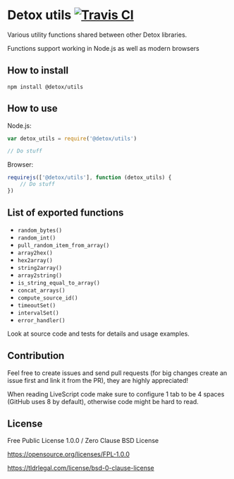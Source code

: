 # Detox utils [![Travis CI](https://img.shields.io/travis/Detox/utils/master.svg?label=Travis%20CI)](https://travis-ci.org/Detox/utils)
Various utility functions shared between other Detox libraries.

Functions support working in Node.js as well as modern browsers

## How to install
```
npm install @detox/utils
```

## How to use
Node.js:
```javascript
var detox_utils = require('@detox/utils')

// Do stuff
```
Browser:
```javascript
requirejs(['@detox/utils'], function (detox_utils) {
    // Do stuff
})
```

## List of exported functions
* `random_bytes()`
* `random_int()`
* `pull_random_item_from_array()`
* `array2hex()`
* `hex2array()`
* `string2array()`
* `array2string()`
* `is_string_equal_to_array()`
* `concat_arrays()`
* `compute_source_id()`
* `timeoutSet()`
* `intervalSet()`
* `error_handler()`

Look at source code and tests for details and usage examples.

## Contribution
Feel free to create issues and send pull requests (for big changes create an issue first and link it from the PR), they are highly appreciated!

When reading LiveScript code make sure to configure 1 tab to be 4 spaces (GitHub uses 8 by default), otherwise code might be hard to read.

## License
Free Public License 1.0.0 / Zero Clause BSD License

https://opensource.org/licenses/FPL-1.0.0

https://tldrlegal.com/license/bsd-0-clause-license
